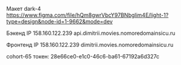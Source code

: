Макет dark-4 https://www.figma.com/file/hQm8gwrVbcY97BNbglim4E/light-1?type=design&node-id=1-9662&mode=dev

Бэкенд IP 158.160.122.239
api.dimitrii.movies.nomoredomainsicu.ru

Фронтенд IP 158.160.122.239
dimitrii.movies.nomoredomainsicu.ru

cohort-65
токен: 28e66ce0-e1c0-46c6-ba61-67192a6d327c
